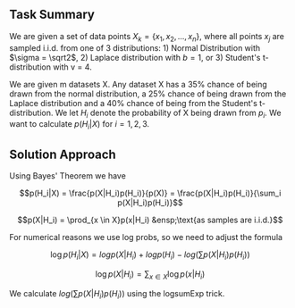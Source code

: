 ## Task Summary
We are given a set of data points $X_k = \{ x_1, x_2, ..., x_n \}$, where all points $x_{j}$ are sampled i.i.d. from one of 3 distributions: 1) Normal Distribution with $\sigma = \sqrt2$, 2) Laplace distribution with $b = 1$, or 3) Student's t-distribution with v = 4. 

We are given m datasets X. Any dataset X has a 35% chance of being drawn from the normal distribution, a 25% chance of being drawn from the Laplace distribution and a 40% chance of being from the Student's t-distribution. We let $H_i$ denote the probability of X being drawn from $p_i$. We want to calculate $p(H_i|X)$ for $i = 1,2,3$. 

## Solution Approach
Using Bayes' Theorem we have  

$$p(H_i|X) = \frac{p(X|H_i)p(H_i)}{p(X)} = \frac{p(X|H_i)p(H_i)}{\sum_i p(X|H_i)p(H_i)}$$ 

$$p(X|H_i) = \prod_{x \in X}p(x|H_i) &ensp;\text{as samples are i.i.d.}$$

For numerical reasons we use log probs, so we need to adjust the formula  

$$\log p(H_i|X) = log p(X|H_i) + log p(H_i) - log(\sum p(X|H_i)p(H_i))$$

$$\log p(X|H_i) = \sum_{x \in X} \log p(x|H_i)$$

We calculate $log(\sum p(X|H_i)p(H_i))$ using the logsumExp trick. 
